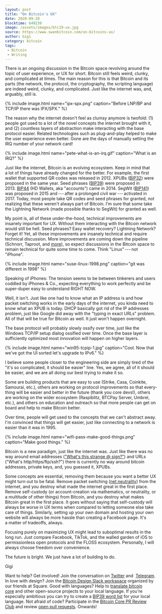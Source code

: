 ```yaml
---
layout: post
title: "On Bitcoin's UX"
date: 2020-09-20
blocktime: 649239
image: /assets/images/btc19-ux.jpg
source: https://www.swanbitcoin.com/on-bitcoins-ux/
author: Gigi
category: bitcoin
tags:
 - Bitcoin
 - Writing
---
```


There is an ongoing discus­sion in the Bitcoin space revolving around
the topic of user experi­ence, or UX for short. Bitcoin still feels
weird, clunky, and compli­cated at times. The main reason for this is
that Bitcoin and its parts (the network, the protocol, the
cryptog­raphy, the scripting language) are indeed weird, clunky, and
compli­cated. Just like the internet was, and, arguably, still is.

{% include image.html name="ipx-spx.png" caption="Before LNP/BP and TCP/IP there was IPX/SPX." %}

The reason why the internet doesn't feel as clumsy anymore is twofold:
(1) people got used to a lot of the novel concepts the internet brought
with it, and (2) count­less layers of abstrac­tion make inter­acting
with the base protocol easier. Related technolo­gies such as
plug-and-play helped to make the user experi­ence even better. Gone are
the days of manually setting the IRQ number of your network card!

{% include image.html name="pete-what-is-an-irq.gif" caption="What is an IRQ?" %}

Just like the internet, Bitcoin is an evolving ecosystem. Keep in mind
that a lot of things have already changed for the better. For example,
the first wallet that supported QR codes was released in 2012. XPUBs
([BIP32](https://github.com/bitcoin/bips/blob/master/bip-0032.mediawiki))
were proposed in the same year. Seed phrases
([BIP39](https://github.com/bitcoin/bips/blob/master/bip-0039.mediawiki))
were proposed in
2013. [BIP44](https://github.com/bitcoin/bips/blob/master/bip-0044.mediawiki) (HD
Wallets, aka "accounts") came in 2014. SegWit
([BIP141](https://github.com/bitcoin/bips/blob/master/bip-0141.mediawiki))
was proposed in 2015 and --- after a prolonged civil war --- activated
in 2017. Today, most people take QR codes and seed phrases for granted,
not realizing that these weren't always part of Bitcoin. I'm sure that
some take the Light­ning Network (made possible thanks to SegWit) for
granted as well.

My point is, all of these under-the-hood, technical improve­ments are
insanely impor­tant for UX. Without them inter­acting with the Bitcoin
network would still be hell. Seed phrases? Easy wallet recovery?
Light­ning Network? Forget it! Yet, all these improve­ments are insanely
technical and require technical discus­sion. More improve­ments are
coming down the pipeline (Schnorr, Taproot,
and [more](https://bitcoinmagazine.com/articles/2020-and-beyond-bitcoins-potential-protocol-upgrades)),
so expect discus­sions in the Bitcoin space to remain technical for
quite some time to come. Think "Linux" --- not "iPhone".

{% include image.html name="suse-linux-1998.png" caption="git was different in 1998" %}

Speaking of iPhones: The tension seems to be between tinkerers and users
coddled by iPhones & Co., expecting every­thing to work perfectly and be
super-duper easy to under­stand RIGHT NOW.

Well, it isn't. Just like one had to know what an IP address is and how
packet switching works in the early days of the internet, you kinda need
to know what an XPUB is today. DHCP basically got rid of the IP
addresses problem, just like Google did away with the "typing in exact
URLs" problem. All of that will be true for Bitcoin as well. It just
won't happen overnight.

The base protocol will probably slowly ossify over time, just like the
Windows TCP/IP setup dialog ossified over time. Once the base layer is
suffi­ciently optimized most innova­tion will happen on higher layers.

{% include image.html name="win95-tcpip-1.jpg" caption="Cool. Now that we've got the UI sorted let's upgrade to IPv6." %}

I believe some people closer to the engineering side are simply tired of
the "it's so compli­cated, it should be easier" line. Yes, we agree, all
of it should be easier, and we are all doing our best trying to make it
so.

Some are building products that are easy to use (Strike, Casa, Coinkite,
Samourai, etc.), others are working on protocol improve­ments so that
every­thing will be easier and better in the future (thank you core
devs!), others are working on the wider ecosystem (Raspi­b­litz, BTCPay
Server, Umbrel, etc.), and others on educa­tion and outreach so that
more people can get on board and help to make Bitcoin better.

Over time, people will get used to the concepts that we can't abstract
away. I'm convinced that things will get easier, just like connecting to
a network is easier than it was in 1995.

{% include image.html name="wifi-pass-make-good-things.png" caption="Make good things." %}

Bitcoin is a new paradigm, just like the internet was. Just like there
was no way around email addresses (["What's this strange @
sign?"](https://youtu.be/UlJku_CSyNg)) and URLs ("What's
http/https/ftp/ssh?") there is currently no way around bitcoin
addresses, private keys, and, you guessed it, XPUBs.

Some concepts are essen­tial, removing them because you want a better UX
might turn out to be fatal. Remove packet switching ([net
neutrality](https://www.battleforthenet.com/)) from the internet, and
you destroy what made the internet great in the first place. Remove
self-custody (or account-creation via mathe­matics, or neutrality, or
a multi­tude of other things) from Bitcoin, and you destroy what makes
Bitcoin great in the first place. It goes without saying that
self-custody will always be worse in UX terms when compared to letting
someone else take care of things. Similarly, setting up your own domain
and hosting your own website will always be more hassle than creating
a Facebook page. It's a matter of trade­offs, always.

Focusing purely on maximizing UX might lead to subop­timal results in
the long run. Just compare Facebook, TikTok, and the walled garden of
iOS to permis­sion­less open proto­cols and the FLOSS ecosystem.
Person­ally, I will always choose freedom over conve­nience. 

The future is bright. We just have a lot of building to do.

Gigi

Want to help? Get involved! Join the conver­sa­tion
on [Twitter](https://twitter.com/swanbitcoin/) and 
[Telegram](https://t.me/swansignal). In love with design? Join
the [Bitcoin Design Slack
workspace](https://bitcoindesign.slack.com/join/shared_invite/zt-gytq2snl-4TEWJOTKrXRCB4YLBoDunA#/) organized
by our friends at Square. Good with languages? Help to [trans­late
bitcoin
core](https://bitcoin.org/en/bitcoin-core/contribute/translations) and
other open-source projects to your local language. If you're especially
ambitious you can try to create a [BIP39 word
list](https://github.com/bitcoin/bips/blob/master/bip-0039/bip-0039-wordlists.md) for
your local language. Not afraid of code? Partic­i­pate in the [Bitcoin
Core PR Review Club](https://bitcoincore.reviews/) and review [open pull
requests](https://bitcoinacks.com/). Onwards!
